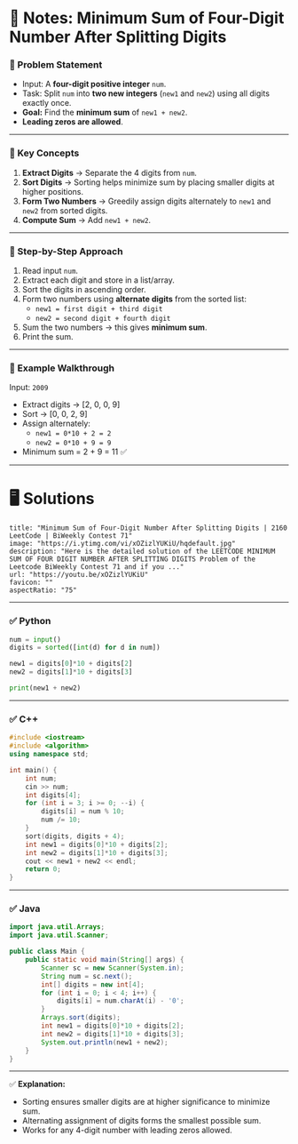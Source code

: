 # 📘 Notes: Minimum Sum of Four-Digit Number After Splitting Digits

### 🔹 Problem Statement

- Input: A **four-digit positive integer** `num`.
- Task: Split `num` into **two new integers** (`new1` and `new2`) using all digits exactly once.
- **Goal:** Find the **minimum sum** of `new1 + new2`.
- **Leading zeros are allowed**.

---

### 🔹 Key Concepts

1. **Extract Digits** → Separate the 4 digits from `num`.
2. **Sort Digits** → Sorting helps minimize sum by placing smaller digits at higher positions.
3. **Form Two Numbers** → Greedily assign digits alternately to `new1` and `new2` from sorted digits.
4. **Compute Sum** → Add `new1 + new2`.

---

### 🔹 Step-by-Step Approach

1. Read input `num`.
2. Extract each digit and store in a list/array.
3. Sort the digits in ascending order.
4. Form two numbers using **alternate digits** from the sorted list:
    - `new1 = first digit + third digit`
    - `new2 = second digit + fourth digit`
5. Sum the two numbers → this gives **minimum sum**.
6. Print the sum.

---

### 🔹 Example Walkthrough

Input: `2009`

- Extract digits → [2, 0, 0, 9]
- Sort → [0, 0, 2, 9]
- Assign alternately:
    - `new1 = 0*10 + 2 = 2`
    - `new2 = 0*10 + 9 = 9`
- Minimum sum = 2 + 9 = 11 ✅

---

# 🖥 Solutions

```embed
title: "Minimum Sum of Four-Digit Number After Splitting Digits | 2160 LeetCode | BiWeekly Contest 71"
image: "https://i.ytimg.com/vi/xOZizlYUKiU/hqdefault.jpg"
description: "Here is the detailed solution of the LEETCODE MINIMUM SUM OF FOUR DIGIT NUMBER AFTER SPLITTING DIGITS Problem of the Leetcode BiWeekly Contest 71 and if you ..."
url: "https://youtu.be/xOZizlYUKiU"
favicon: ""
aspectRatio: "75"
```


---

### ✅ Python

```python
num = input()
digits = sorted([int(d) for d in num])

new1 = digits[0]*10 + digits[2]
new2 = digits[1]*10 + digits[3]

print(new1 + new2)

```
---

### ✅ C++

```cpp
#include <iostream>
#include <algorithm>
using namespace std;

int main() {
    int num;
    cin >> num;
    int digits[4];
    for (int i = 3; i >= 0; --i) {
        digits[i] = num % 10;
        num /= 10;
    }
    sort(digits, digits + 4);
    int new1 = digits[0]*10 + digits[2];
    int new2 = digits[1]*10 + digits[3];
    cout << new1 + new2 << endl;
    return 0;
}

```

---

### ✅ Java

```java
import java.util.Arrays;
import java.util.Scanner;

public class Main {
    public static void main(String[] args) {
        Scanner sc = new Scanner(System.in);
        String num = sc.next();
        int[] digits = new int[4];
        for (int i = 0; i < 4; i++) {
            digits[i] = num.charAt(i) - '0';
        }
        Arrays.sort(digits);
        int new1 = digits[0]*10 + digits[2];
        int new2 = digits[1]*10 + digits[3];
        System.out.println(new1 + new2);
    }
}

```

---

✅ **Explanation:**

- Sorting ensures smaller digits are at higher significance to minimize sum.
- Alternating assignment of digits forms the smallest possible sum.
- Works for any 4-digit number with leading zeros allowed.